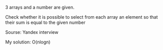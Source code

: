 3 arrays and a number are given.

Check whether it is possible to select from each array an element so that their sum is equal to the given number

Sourse: Yandex interview

My solution: O(nlogn)

